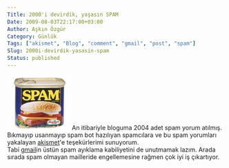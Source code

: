 ```yaml
---
Title: 2000'i devirdik, yaşasın SPAM
Date: 2009-08-03T22:17:00+03:00
Author: Aşkın Özgür
Category: Günlük
Tags: ["akismet", "Blog", "comment", "gmail", "post", "spam"]
Slug: 2000i-devirdik-yasasin-spam
Status: published
---
```


![Spam](/uploads/2009/08/spam.jpg "Spam")An itibariyle bloguma 2004 adet spam yorum atılmış. Bıkmayıp usanmayıp spam bot hazılıyan spamcılara ve bu spam yorumları yakalayan [akismet](http://akismet.com/)'e teşekürlerimi sunuyorum.  
Tabi [gmail](http://gmail.com)in üstün spam ayıklama kabiliyetini de unutmamak lazım. Arada sırada spam olmayan mailleride engellemesine rağmen çok iyi iş çıkartıyor.
